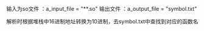 输入为so文件 ：a_input_file = "**.so"
输出文件 ：a_output_file = "symbol.txt"

解析时根据堆栈中16进制地址转换为10进制，去symbol.txt中查找到对应的函数名
